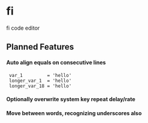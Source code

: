 # fi
 fi code editor

## Planned Features
#### Auto align equals on consecutive lines
```
 var_1         = 'hello'
 longer_var_1  = 'hello'
 longer_var_18 = 'hello'
```

#### Optionally overwrite system key repeat delay/rate
#### Move between words, recognizing underscores also
